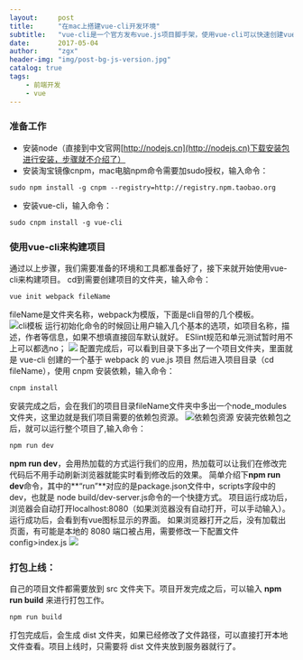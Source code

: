 ```yaml
---
layout:     post
title:      "在mac上搭建vue-cli开发环境"
subtitle:   "vue-cli是一个官方发布vue.js项目脚手架，使用vue-cli可以快速创建vue项目"
date:       2017-05-04
author:     "zgx"
header-img: "img/post-bg-js-version.jpg"
catalog: true
tags:
    - 前端开发
    - vue
---
```


### 准备工作

- 安装node（直接到中文官网[http://nodejs.cn](http://nodejs.cn)下载安装包进行安装，步骤就不介绍了）
- 安装淘宝镜像cnpm，mac电脑npm命令需要加sudo授权，输入命令：
```
sudo npm install -g cnpm --registry=http://registry.npm.taobao.org
```

- 安装vue-cli，输入命令：
```
sudo cnpm install -g vue-cli
```

### 使用vue-cli来构建项目

通过以上步骤，我们需要准备的环境和工具都准备好了，接下来就开始使用vue-cli来构建项目。
cd到需要创建项目的文件夹，输入命令：
```
vue init webpack fileName
```
fileName是文件夹名称，webpack为模版，下面是cli自带的几个模板。
![cli模板](http://function.bypanda.cn/1A1F8FF0-4DBC-4888-87A2-5BC2DA33D643.png)
运行初始化命令的时候回让用户输入几个基本的选项，如项目名称，描述，作者等信息，如果不想填直接回车默认就好。
ESlint规范和单元测试暂时用不上可以都选no；
![](http://function.bypanda.cn/2D6750C5-793A-4154-8C23-C6D87B1AF1FC.png)
配置完成后，可以看到目录下多出了一个项目文件夹，里面就是 vue-cli 创建的一个基于 webpack 的 vue.js 项目
然后进入项目目录（cd fileName），使用 cnpm 安装依赖，输入命令：
```
cnpm install
```
安装完成之后，会在我们的项目目录fileName文件夹中多出一个node_modules文件夹，这里边就是我们项目需要的依赖包资源。
![依赖包资源](http://function.bypanda.cn/C754316A-9896-46EB-B7FE-9E9188D02422.png)
安装完依赖包之后，就可以运行整个项目了,输入命令：
```
npm run dev
```
**npm run dev**，会用热加载的方式运行我们的应用，热加载可以让我们在修改完代码后不用手动刷新浏览器就能实时看到修改后的效果。
简单介绍下**npm run dev**命令，其中的**“run”**对应的是package.json文件中，scripts字段中的dev，也就是 node build/dev-server.js命令的一个快捷方式。
项目运行成功后，浏览器会自动打开localhost:8080（如果浏览器没有自动打开，可以手动输入）。运行成功后，会看到有vue图标显示的界面。
如果浏览器打开之后，没有加载出页面，有可能是本地的 8080 端口被占用，需要修改一下配置文件 config>index.js
![](http://function.bypanda.cn/EF62DEB2-9695-423D-AED2-B2006DAD6AD9.png)
### 打包上线：
自己的项目文件都需要放到 src 文件夹下。项目开发完成之后，可以输入 **npm run build** 来进行打包工作。
```
npm run build
```
打包完成后，会生成 dist 文件夹，如果已经修改了文件路径，可以直接打开本地文件查看。项目上线时，只需要将 dist 文件夹放到服务器就行了。















